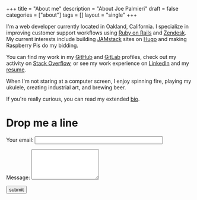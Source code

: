 +++
title = "About me"
description = "About Joe Palmieri"
draft = false
categories = ["about"]
tags = []
layout = "single"
+++

I'm a web developer currently located in Oakland, California. I specialize in improving customer support workflows using [Ruby on Rails](http://rubyonrails.org/) and [Zendesk](https://www.zendesk.com/). My current interests include building [JAMstack](https://jamstack.org) sites on [Hugo](https://gohugo.io/) and making Raspberry Pis do my bidding.

You can find my work in my [GitHub](https://github.com/jpalmieri) and [GitLab](https://gitlab.com/jpalmieri/) profiles, check out my activity on [Stack Overflow](https://stackoverflow.com/users/3376769/jpalmieri), or see my work experience on [LinkedIn](https://www.linkedin.com/in/josephpalmieri/) and my [resume](http://resume.jpalmieri.com).

When I'm not staring at a computer screen, I enjoy spinning fire, playing my ukulele, creating industrial art, and brewing beer.

If you're really curious, you can read my extended [bio](/about/bio).

# Drop me a line

<form name="contactForm" action="/about/thanks.html" netlify>
  <p>
    <label for="email">Your email:</label>
    <input type="email" name="email" size="40">
  </p>

  <p>
    <label for="message">Message:</label>
    <textarea name="message" size="40" rows="5"></textarea>
  </p>
  <div netlify-recaptcha></div>
  <p>
    <button type="submit">submit</button>
  </p>
</form>


<form name="contactForm" netlify-honeypot="bot-field" action="/about/thanks.html" netlify>
  <p style="display:none;">
    <label>Don’t fill this out: <input name="bot-field"></label>
  </p>
</form>
